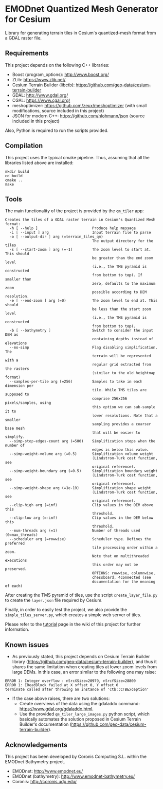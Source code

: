 # EMODnet Quantized Mesh Generator for Cesium

Library for generating terrain tiles in Cesium's quantized-mesh format from a GDAL raster file.

## Requirements

This project depends on the following C++ libraries:
* Boost (program_options): http://www.boost.org/
* ZLib: https://www.zlib.net/
* Cesium Terrain Builder (libctb): https://github.com/geo-data/cesium-terrain-builder
* GDAL: http://www.gdal.org/
* CGAL: https://www.cgal.org/
* meshoptimizer: https://github.com/zeux/meshoptimizer (with small modifications, source included in this project) 
* JSON for modern C++: https://github.com/nlohmann/json (source included in this project)

Also, Python is required to run the scripts provided.

## Compilation

This project uses the typical cmake pipeline. Thus, assuming that all the libraries listed above are installed:

```
mkdir build
cd build
cmake ..
make
```

## Tools

The main functionality of the project is provided by the `qm_tiler` app:

```
Creates the tiles of a GDAL raster terrain in Cesium's Quantized Mesh format:
  -h [ --help ]                         Produce help message
  -i [ --input ] arg                    Input terrain file to parse
  -o [ --output-dir ] arg (=terrain_tiles_qm)
                                        The output directory for the tiles
  -s [ --start-zoom ] arg (=-1)         The zoom level to start at. This should
                                        be greater than the end zoom level 
                                        (i.e., the TMS pyramid is constructed 
                                        from bottom to top). If smaller than 
                                        zero, defaults to the maximum zoom 
                                        possible according to DEM resolution.
  -e [ --end-zoom ] arg (=0)            The zoom level to end at. This should 
                                        be less than the start zoom level 
                                        (i.e., the TMS pyramid is constructed 
                                        from bottom to top).
  -b [ --bathymetry ]                   Switch to consider the input DEM as 
                                        containing depths instead of elevations
  --no-simp                             Flag disabling simplification. The 
                                        terrain will be represented with a 
                                        regular grid extracted from the rasters
                                        (similar to the old heightmap format)
  --samples-per-tile arg (=256)         Samples to take in each dimension per 
                                        tile. While TMS tiles are supposed to 
                                        comprise 256x256 pixels/samples, using 
                                        this option we can sub-sample it to 
                                        lower resolutions. Note that a smaller 
                                        sampling provides a coarser base mesh 
                                        that will be easier to simplify.
  --simp-stop-edges-count arg (=500)    Simplification stops when the number of
                                        edges is below this value.
  --simp-weight-volume arg (=0.5)       Simplification volume weight 
                                        (Lindstrom-Turk cost function, see 
                                        original reference).
  --simp-weight-boundary arg (=0.5)     Simplification boundary weight 
                                        (Lindstrom-Turk cost function, see 
                                        original reference).
  --simp-weight-shape arg (=1e-10)      Simplification shape weight 
                                        (Lindstrom-Turk cost function, see 
                                        original reference).
  --clip-high arg (=inf)                Clip values in the DEM above this 
                                        threshold.
  --clip-low arg (=-inf)                Clip values in the DEM below this 
                                        threshold.
  --num-threads arg (=1)                Number of threads used (0=max_threads)
  --scheduler arg (=rowwise)            Scheduler type. Defines the preferred 
                                        tile processing order within a zoom. 
                                        Note that on multithreaded executions 
                                        this order may not be preserved. 
                                        OPTIONS: rowwise, columnwise, 
                                        chessboard, 4connected (see 
                                        documentation for the meaning of each)
```

After creating the TMS pyramid of tiles, use the script `create_layer_file.py` to create the `layer.json` file required by Cesium.

Finally, in order to easily test the project, we also provide the `simple_tiles_server.py`, which creates a simple web server of tiles.

Please refer to the [tutorial](https://bitbucket.org/ricardcd/emodnet/wiki/Tutorial) page in the wiki of this project for further information.

## Known issues

* As previously stated, this project depends on Cesium Terrain Builder library (https://github.com/geo-data/cesium-terrain-builder), and thus it shares the same limitation when creating tiles at lower zoom levels from large DEMs. In this case, an error similar to the following one may raise:

```
ERROR 1: Integer overflow : nSrcXSize=20979, nSrcYSize=28800
ERROR 1: IReadBlock failed at X offset 0, Y offset 0
terminate called after throwing an instance of 'ctb::CTBException'
```
    
* If the case above raises, there are two solutions: 
    * Create overviews of the data using the gdaladdo command: https://www.gdal.org/gdaladdo.html.
    * Use the provided `qm_tiler_large_images.py` python script, which basically automates the solution proposed in Cesium Terrain Builder's documentation (https://github.com/geo-data/cesium-terrain-builder). 

## Acknowledgements

This project has been developed by Coronis Computing S.L. within the EMODnet Bathymetry project.

* EMODnet: http://www.emodnet.eu/
* EMODnet (bathymetry): http://www.emodnet-bathymetry.eu/
* Coronis: http://coronis.udg.edu/
